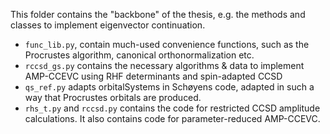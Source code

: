 This folder contains the "backbone" of the thesis, e.g. the methods and classes to implement eigenvector continuation.

- `func_lib.py`, contain much-used convenience functions, such as the Procrustes algorithm, canonical orthonormalization etc.
- `rccsd_gs.py` contains the necessary algorithms & data to implement AMP-CCEVC using RHF determinants and spin-adapted CCSD
- `qs_ref.py` adapts orbitalSystems in Schøyens code, adapted in such a way that Procrustes orbitals are produced.
- `rhs_t.py` and `rccsd.py` contains the code for restricted CCSD amplitude calculations. It also contains code for parameter-reduced AMP-CCEVC.
